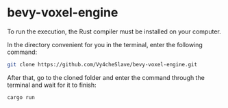 # bevy-voxel-engine

To run the execution, the Rust compiler must be installed on your computer.

In the directory convenient for you in the terminal, enter the following command:
```bash
git clone https://github.com/Vy4cheSlave/bevy-voxel-engine.git
```

After that, go to the cloned folder and enter the command through the terminal and wait for it to finish:
```bash
cargo run
```
